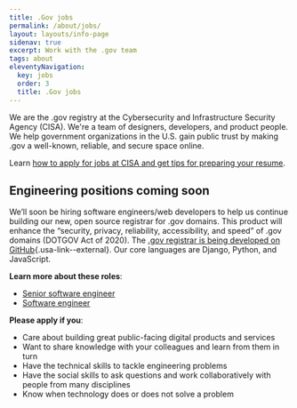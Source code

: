 ```yaml
---
title: .Gov jobs
permalink: /about/jobs/
layout: layouts/info-page
sidenav: true
excerpt: Work with the .gov team
tags: about
eleventyNavigation:
  key: jobs
  order: 3
  title: .Gov jobs
---
```

  
We are the .gov registry at the Cybersecurity and Infrastructure Security Agency (CISA). We're a team of designers, developers, and product people. We help government organizations in the U.S. gain public trust by making .gov a well-known, reliable, and secure space online.

Learn [how to apply for jobs at CISA and get tips for preparing your resume](https://www.cisa.gov/careers/resume-application-tips).

## Engineering positions coming soon

We’ll soon be hiring software engineers/web developers to help us continue building our new, open source registrar for .gov domains. This product will enhance the “security, privacy, reliability, accessibility, and speed” of .gov domains (DOTGOV Act of 2020). The [.gov registrar is being developed on GitHub](https://github.com/cisagov/manage.get.gov){.usa-link--external}. Our core languages are Django, Python, and JavaScript.

**Learn more about these roles**:
- [Senior software engineer](senior-software-engineer)
- [Software engineer](software-engineer)


**Please apply if you**:
- Care about building great public-facing digital products and services
- Want to share knowledge with your colleagues and learn from them in turn
- Have the technical skills to tackle engineering problems
- Have the social skills to ask questions and work collaboratively with people from many disciplines
- Know when technology does or does not solve a problem



